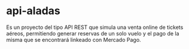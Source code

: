 # api-aladas
Es un proyecto del tipo API REST que simula una venta online de tickets aéreos, permitiendo generar reservas de un solo vuelo y el pago de la misma que se encontrará linkeado con Mercado Pago.
